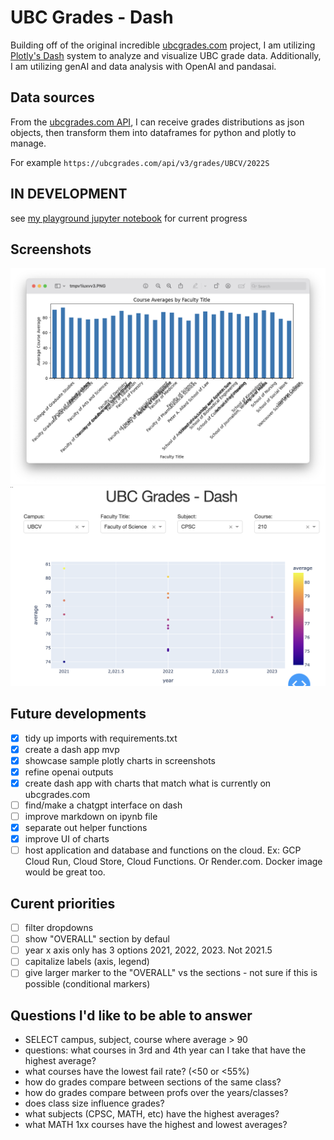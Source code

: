 # UBC Grades - Dash
Building off of the original incredible [ubcgrades.com](ubcgrades.com) project, I am utilizing [Plotly's Dash](dash.plotly.com) system to analyze and visualize UBC grade data.
Additionally, I am utilizing genAI and data analysis with OpenAI and pandasai.

## Data sources
From the [ubcgrades.com API](https://ubcgrades.com/api-reference/v3), I can receive grades distributions as json objects, then transform them into dataframes for python and plotly to manage.

For example
`https://ubcgrades.com/api/v3/grades/UBCV/2022S`

## IN DEVELOPMENT
see [my playground jupyter notebook](playground2.ipynb) for current progress

## Screenshots
![Example output 1](screenshots/Sample_bar_graph.png "Title")
![Example output 2](screenshots/cpsc210screenshot.png "Title")

## Future developments
- [x] tidy up imports with requirements.txt
- [x] create a dash app mvp
- [x] showcase sample plotly charts in screenshots
- [x] refine openai outputs
- [x] create dash app with charts that match what is currently on ubcgrades.com
- [ ] find/make a chatgpt interface on dash
- [ ] improve markdown on ipynb file
- [x] separate out helper functions
- [x] improve UI of charts
- [ ] host application and database and functions on the cloud. Ex: GCP Cloud Run, Cloud Store, Cloud Functions. Or Render.com. Docker image would be great too.

## Curent priorities
- [ ] filter dropdowns
- [ ] show "OVERALL" section by defaul
- [ ] year x axis only has 3 options 2021, 2022, 2023. Not 2021.5
- [ ] capitalize labels (axis, legend)
- [ ] give larger marker to the "OVERALL" vs the sections - not sure if this is possible (conditional markers)

## Questions I'd like to be able to answer
- SELECT campus, subject, course where average > 90
- questions: what courses in 3rd and 4th year can I take that have the highest average?
- what courses have the lowest fail rate? (<50 or <55%)
- how do grades compare between sections of the same class?
- how do grades compare between profs over the years/classes?
- does class size influence grades?
- what subjects (CPSC, MATH, etc) have the highest averages?
- what MATH 1xx courses have the highest and lowest averages?